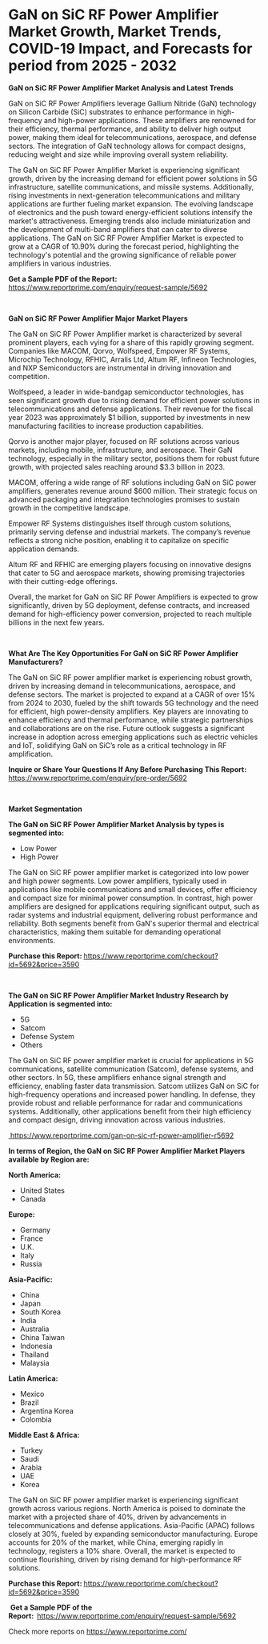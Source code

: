 <p><h1>GaN on SiC RF Power Amplifier Market Growth, Market Trends, COVID-19 Impact, and Forecasts for period from 2025 - 2032</h1></p><p><strong>GaN on SiC RF Power Amplifier Market Analysis and Latest Trends</strong></p>
<p><p>GaN on SiC RF Power Amplifiers leverage Gallium Nitride (GaN) technology on Silicon Carbide (SiC) substrates to enhance performance in high-frequency and high-power applications. These amplifiers are renowned for their efficiency, thermal performance, and ability to deliver high output power, making them ideal for telecommunications, aerospace, and defense sectors. The integration of GaN technology allows for compact designs, reducing weight and size while improving overall system reliability.</p><p>The GaN on SiC RF Power Amplifier Market is experiencing significant growth, driven by the increasing demand for efficient power solutions in 5G infrastructure, satellite communications, and missile systems. Additionally, rising investments in next-generation telecommunications and military applications are further fueling market expansion. The evolving landscape of electronics and the push toward energy-efficient solutions intensify the market's attractiveness. Emerging trends also include miniaturization and the development of multi-band amplifiers that can cater to diverse applications. The GaN on SiC RF Power Amplifier Market is expected to grow at a CAGR of 10.90% during the forecast period, highlighting the technology's potential and the growing significance of reliable power amplifiers in various industries.</p></p>
<p><strong>Get a Sample PDF of the Report:&nbsp;</strong> <a href="https://www.reportprime.com/enquiry/request-sample/5692?utm_campaign=3133&utm_medium=2&utm_source=Github&utm_content=ia&utm_term=19032025&utm_id=gan-on-sic-rf-power-amplifier">https://www.reportprime.com/enquiry/request-sample/5692</a></p>
<p>&nbsp;</p>
<p><strong>GaN on SiC RF Power Amplifier Major Market Players</strong></p>
<p><p>The GaN on SiC RF Power Amplifier market is characterized by several prominent players, each vying for a share of this rapidly growing segment. Companies like MACOM, Qorvo, Wolfspeed, Empower RF Systems, Microchip Technology, RFHIC, Arralis Ltd, Altum RF, Infineon Technologies, and NXP Semiconductors are instrumental in driving innovation and competition.</p><p>Wolfspeed, a leader in wide-bandgap semiconductor technologies, has seen significant growth due to rising demand for efficient power solutions in telecommunications and defense applications. Their revenue for the fiscal year 2023 was approximately $1 billion, supported by investments in new manufacturing facilities to increase production capabilities.</p><p>Qorvo is another major player, focused on RF solutions across various markets, including mobile, infrastructure, and aerospace. Their GaN technology, especially in the military sector, positions them for robust future growth, with projected sales reaching around $3.3 billion in 2023.</p><p>MACOM, offering a wide range of RF solutions including GaN on SiC power amplifiers, generates revenue around $600 million. Their strategic focus on advanced packaging and integration technologies promises to sustain growth in the competitive landscape.</p><p>Empower RF Systems distinguishes itself through custom solutions, primarily serving defense and industrial markets. The company’s revenue reflects a strong niche position, enabling it to capitalize on specific application demands.</p><p>Altum RF and RFHIC are emerging players focusing on innovative designs that cater to 5G and aerospace markets, showing promising trajectories with their cutting-edge offerings.</p><p>Overall, the market for GaN on SiC RF Power Amplifiers is expected to grow significantly, driven by 5G deployment, defense contracts, and increased demand for high-efficiency power conversion, projected to reach multiple billions in the next few years.</p></p>
<p>&nbsp;</p>
<p><strong>What Are The Key Opportunities For GaN on SiC RF Power Amplifier Manufacturers?</strong></p>
<p><p>The GaN on SiC RF power amplifier market is experiencing robust growth, driven by increasing demand in telecommunications, aerospace, and defense sectors. The market is projected to expand at a CAGR of over 15% from 2024 to 2030, fueled by the shift towards 5G technology and the need for efficient, high power-density amplifiers. Key players are innovating to enhance efficiency and thermal performance, while strategic partnerships and collaborations are on the rise. Future outlook suggests a significant increase in adoption across emerging applications such as electric vehicles and IoT, solidifying GaN on SiC’s role as a critical technology in RF amplification.</p></p>
<p><strong>Inquire or Share Your Questions If Any Before Purchasing This Report:</strong> <a href="https://www.reportprime.com/enquiry/pre-order/5692?utm_campaign=3133&utm_medium=2&utm_source=Github&utm_content=ia&utm_term=19032025&utm_id=gan-on-sic-rf-power-amplifier">https://www.reportprime.com/enquiry/pre-order/5692</a></p>
<p>&nbsp;</p>
<p><strong>Market Segmentation</strong></p>
<p><strong>The GaN on SiC RF Power Amplifier Market Analysis by types is segmented into:</strong></p>
<p><ul><li>Low Power</li><li>High Power</li></ul></p>
<p><p>The GaN on SiC RF power amplifier market is categorized into low power and high power segments. Low power amplifiers, typically used in applications like mobile communications and small devices, offer efficiency and compact size for minimal power consumption. In contrast, high power amplifiers are designed for applications requiring significant output, such as radar systems and industrial equipment, delivering robust performance and reliability. Both segments benefit from GaN's superior thermal and electrical characteristics, making them suitable for demanding operational environments.</p></p>
<p><strong>Purchase this Report:&nbsp;</strong><a href="https://www.reportprime.com/checkout?id=5692&price=3590&utm_campaign=3133&utm_medium=2&utm_source=Github&utm_content=ia&utm_term=19032025&utm_id=gan-on-sic-rf-power-amplifier">https://www.reportprime.com/checkout?id=5692&price=3590</a></p>
<p>&nbsp;</p>
<p><strong>The GaN on SiC RF Power Amplifier Market Industry Research by Application is segmented into:</strong></p>
<p><ul><li>5G</li><li>Satcom</li><li>Defense System</li><li>Others</li></ul></p>
<p><p>The GaN on SiC RF power amplifier market is crucial for applications in 5G communications, satellite communication (Satcom), defense systems, and other sectors. In 5G, these amplifiers enhance signal strength and efficiency, enabling faster data transmission. Satcom utilizes GaN on SiC for high-frequency operations and increased power handling. In defense, they provide robust and reliable performance for radar and communications systems. Additionally, other applications benefit from their high efficiency and compact design, driving innovation across various industries.</p></p>
<p><a href="https://www.reportprime.com/gan-on-sic-rf-power-amplifier-r5692?utm_campaign=3133&utm_medium=2&utm_source=Github&utm_content=ia&utm_term=19032025&utm_id=gan-on-sic-rf-power-amplifier">&nbsp;https://www.reportprime.com/gan-on-sic-rf-power-amplifier-r5692</a></p>
<p><strong>In terms of Region, the GaN on SiC RF Power Amplifier Market Players available by Region are:</strong></p>
<p>
    <p> <strong> North America: </strong>
        <ul>
            <li>United States</li>
            <li>Canada</li>
        </ul>
        </p> 
    <p> <strong> Europe: </strong>
        <ul>
            <li>Germany</li>
            <li>France</li>
            <li>U.K.</li>
            <li>Italy</li>
            <li>Russia</li>
        </ul>
        </p> 
    <p> <strong> Asia-Pacific: </strong>
        <ul>
            <li>China</li>
            <li>Japan</li>
            <li>South Korea</li>
            <li>India</li>
            <li>Australia</li>
            <li>China Taiwan</li>
            <li>Indonesia</li>
            <li>Thailand</li>
            <li>Malaysia</li>
        </ul>
        </p> 
    <p> <strong> Latin America: </strong>
        <ul>
            <li>Mexico</li>
            <li>Brazil</li>
            <li>Argentina Korea</li>
            <li>Colombia</li>
        </ul>
        </p> 
    <p> <strong> Middle East & Africa: </strong>
        <ul>
            <li>Turkey</li>
            <li>Saudi</li>
            <li>Arabia</li>
            <li>UAE</li>
            <li>Korea</li>
        </ul>
    </p>
    </p>
<p><p>The GaN on SiC RF power amplifier market is experiencing significant growth across various regions. North America is poised to dominate the market with a projected share of 40%, driven by advancements in telecommunications and defense applications. Asia-Pacific (APAC) follows closely at 30%, fueled by expanding semiconductor manufacturing. Europe accounts for 20% of the market, while China, emerging rapidly in technology, registers a 10% share. Overall, the market is expected to continue flourishing, driven by rising demand for high-performance RF solutions.</p></p>
<p><strong>Purchase this Report: </strong><a href="https://www.reportprime.com/checkout?id=5692&price=3590&utm_campaign=3133&utm_medium=2&utm_source=Github&utm_content=ia&utm_term=19032025&utm_id=gan-on-sic-rf-power-amplifier">https://www.reportprime.com/checkout?id=5692&price=3590</a></p>
<p>&nbsp;<strong>Get a Sample PDF of the Report:&nbsp;&nbsp;</strong><a href="https://www.reportprime.com/enquiry/request-sample/5692?utm_campaign=3133&utm_medium=2&utm_source=Github&utm_content=ia&utm_term=19032025&utm_id=gan-on-sic-rf-power-amplifier">https://www.reportprime.com/enquiry/request-sample/5692</a></p>
<p><strong></strong></p>
<p>Check more reports on <a href="https://www.reportprime.com/?utm_campaign=3133&utm_medium=2&utm_source=Github&utm_content=ia&utm_term=19032025&utm_id=gan-on-sic-rf-power-amplifier">https://www.reportprime.com/</a></p>
